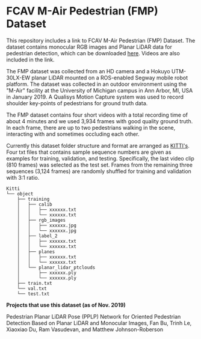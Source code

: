# FCAV M-Air Pedestrian (FMP) Dataset
This repository includes a link to FCAV M-Air Pedestrian (FMP) Dataset. The dataset contains monocular RGB images and Planar LiDAR data for pedestrian detection, which can be downloaded [here](https://drive.google.com/open?id=1vBk0fDZRf3Tq3Wauwry4OiminLXkv7Q-). Videos are also included in the link.

The FMP dataset was collected from an HD camera and a Hokuyo UTM-30LX-EW planar LiDAR mounted on a ROS-enabled Segway mobile robot platform. The dataset was collected in an outdoor environment using the "M-Air" facility at the University of Michigan campus in Ann Arbor, MI, USA in January 2019. A Qualisys Motion Capture system was used to record shoulder key-points of pedestrians for ground truth data.

The FMP dataset contains four short videos with a total recording time of about 4 minutes and we used 3,934 frames with good quality ground truth. In each frame, there are up to two pedestrians walking in the scene, interacting with and sometimes occluding each other. 

Currently this dataset folder structure and format are arranged as [KITTI's](http://www.cvlibs.net/datasets/kitti/). Four txt files that contains sample sequence numbers are given as examples for training, validation, and testing. Specifically, the last video clip (810 frames) was selected as the test set. Frames from the remaining three sequences (3,124 frames) are randomly shuffled for training and validation with 3:1 ratio.

```
Kitti
└── object
    ├── training
    │   ├── calib
    │   │   ├── xxxxxx.txt
    │   │   └── xxxxxx.txt
    │   ├── rgb_images
    │   │   ├── xxxxxx.jpg
    │   │   └── xxxxxx.jpg
    │   ├── label_2
    │   │   ├── xxxxxx.txt
    │   │   └── xxxxxx.txt
    │   ├── planes
    │   │   ├── xxxxxx.txt
    │   │   └── xxxxxx.txt
    │   └── planar_lidar_ptclouds
    │       ├── xxxxxx.ply
    │       └── xxxxxx.ply
    ├── train.txt
    └── val.txt
    └── test.txt
```



**Projects that use this dataset (as of Nov. 2019)**

Pedestrian Planar LiDAR Pose (PPLP) Network for Oriented Pedestrian Detection Based on Planar LiDAR and Monocular Images, Fan Bu, Trinh Le, Xiaoxiao Du, Ram Vasudevan, and Matthew Johnson-Roberson

